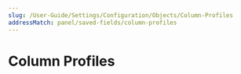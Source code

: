 ```yaml
---
slug: /User-Guide/Settings/Configuration/Objects/Column-Profiles
addressMatch: panel/saved-fields/column-profiles
---
```


# Column Profiles
